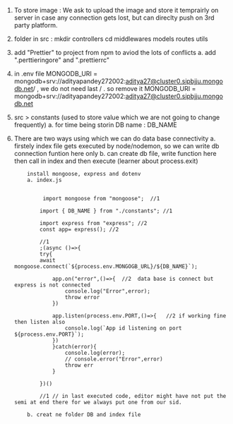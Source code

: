 1.  To store image : We ask to upload the image and store it temprairly on server in case any connection gets lost, but can direclty push on 3rd party platform.
2.  folder in src : mkdir controllers cd middlewares models routes utils
3.  add "Prettier" to project from npm to aviod the lots of conflicts
    a. add ".perttieringore" and ".prettierrc"
4.  in .env file MONGODB_URI = mongodb+srv://adityapandey272002:aditya27@cluster0.sipbjju.mongodb.net/ , we do not need last / . so remove it
    MONGODB_URI = mongodb+srv://adityapandey272002:aditya27@cluster0.sipbjju.mongodb.net
5.  src > constants (used to store value which we are not going to change frequently)
    a. for time being storin DB name : DB_NAME
6.  There are two ways using which we can do data base connectivity
    a. firstely index file gets executed by node/nodemon, so we can write db connection funtion here only
    b. can create db file, write function here then call in index and then execute (learner about process.exit)

            install mongoose, express and dotenv
            a. index.js


                 import mongoose from "mongoose";  //1

                import { DB_NAME } from "./constants"; //1

                import express from "express"; //2
                const app= express(); //2

                //1
                ;(async ()=>{
                try{
                await mongoose.connect(`${process.env.MONGOGB_URL}/${DB_NAME}`);

                    app.on("error",()=>{  //2  data base is connect but express is not connected
                        console.log("Error",error);
                        throw error
                    })

                    app.listen(process.env.PORT,()=>{   //2 if working fine then listen also
                        console.log(`App id listening on port ${process.env.PORT}`);
                    })
                    }catch(error){
                        console.log(error);
                        // console.error("Error",error)
                        throw err
                    }

                })()

                //1 // in last executed code, editor might have not put the semi at end there for we always put one from our sid.

            b. creat ne folder DB and index file
            
